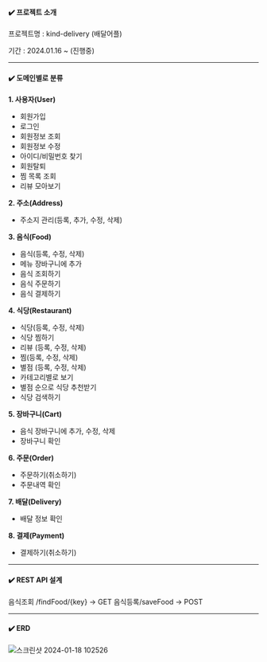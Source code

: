 
#### ✔️ 프로젝트 소개
프로젝트명 : kind-delivery (배달어플)

기간 : 2024.01.16 ~ (진행중)

----
#### ✔️ 도메인별로 분류
**1. 사용자(User)**
- 회원가입
- 로그인
- 회원정보 조회
- 회원정보 수정
- 아이디/비밀번호 찾기
- 회원탈퇴
- 찜 목록 조회
- 리뷰 모아보기

**2. 주소(Address)**
- 주소지 관리(등록, 추가, 수정, 삭제)

**3. 음식(Food)**
- 음식(등록, 수정, 삭제)
- 메뉴 장바구니에 추가
- 음식 조회하기
- 음식 주문하기
- 음식 결제하기

**4. 식당(Restaurant)**
- 식당(등록, 수정, 삭제)
- 식당 찜하기
- 리뷰 (등록, 수정, 삭제)
- 찜(등록, 수정, 삭제)
- 별점 (등록, 수정, 삭제)
- 카테고리별로 보기
- 별점 순으로 식당 추천받기
- 식당 검색하기

**5. 장바구니(Cart)**
- 음식 장바구니에 추가, 수정, 삭제
- 장바구니 확인

**6. 주문(Order)**
- 주문하기(취소하기)
- 주문내역 확인

**7. 배달(Delivery)**
- 배달 정보 확인

**8. 결제(Payment)**
- 결제하기(취소하기)
----

#### ✔️ REST API 설계
음식조회 /findFood/{key} -> GET
음식등록/saveFood -> POST

----
#### ✔️ ERD
![스크린샷 2024-01-18 102526](https://github.com/yejin0992/kind-delivery/assets/128785412/013807d9-0766-45c8-aeef-f18213367d8a)
